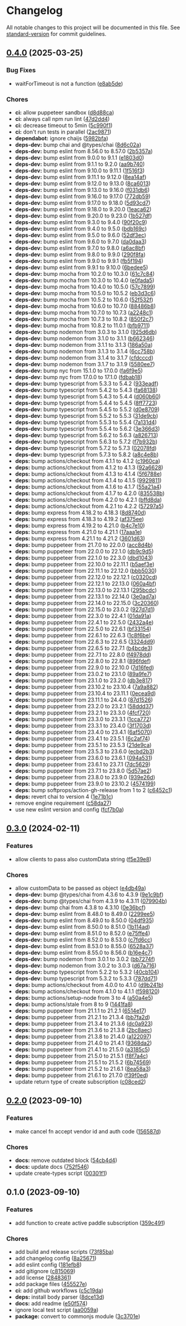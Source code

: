 # Changelog

All notable changes to this project will be documented in this file. See [standard-version](https://github.com/conventional-changelog/standard-version) for commit guidelines.

## [0.4.0](https://github.com/discue/paddle-test-kit/issues/compare/v0.3.0...v0.4.0) (2025-03-25)


### Bug Fixes

* waitForTimeout is not a function ([e8ab5de](https://github.com/discue/paddle-test-kit/issues/commit/e8ab5de7417e3122e97f8501181f780712e5fa85))


### Chores

* **ci:** allow puppeteer sandbox ([d8d88ca](https://github.com/discue/paddle-test-kit/issues/commit/d8d88cab27bafb8f6d5604a6a2c98dfc58b8d82d))
* **ci:** always call npm run lint ([47d2dd4](https://github.com/discue/paddle-test-kit/issues/commit/47d2dd44bd6d579974eaf4409afd9e9e55debd10))
* **ci:** decrease timeout to 5min ([5c990f1](https://github.com/discue/paddle-test-kit/issues/commit/5c990f1f3aa48f27dd8eb2a6c412443c83b9220c))
* **ci:** don't run tests in parallel ([2ac9871](https://github.com/discue/paddle-test-kit/issues/commit/2ac9871d92f7da505512c3d729efd5838599f783))
* **dependabot:** ignore chaijs ([5982bfa](https://github.com/discue/paddle-test-kit/issues/commit/5982bfa96db3279aca16aec4bff8c74b840090d2))
* **deps-dev:** bump chai and @types/chai ([8d6c02a](https://github.com/discue/paddle-test-kit/issues/commit/8d6c02a48324a045ee9656645474e522af110476))
* **deps-dev:** bump eslint from 8.56.0 to 8.57.0 ([2b5357a](https://github.com/discue/paddle-test-kit/issues/commit/2b5357a636b284e74a22e7ea80d733962b922abc))
* **deps-dev:** bump eslint from 9.0.0 to 9.1.1 ([e1803d0](https://github.com/discue/paddle-test-kit/issues/commit/e1803d0f1faf1f0e461191108ce2fa97591baecf))
* **deps-dev:** bump eslint from 9.1.1 to 9.2.0 ([aa9b740](https://github.com/discue/paddle-test-kit/issues/commit/aa9b74018387f6cae65004971bdac327f7486b45))
* **deps-dev:** bump eslint from 9.10.0 to 9.11.1 ([1f516f3](https://github.com/discue/paddle-test-kit/issues/commit/1f516f3396b86f818bb8566e91f53f139c0beb0c))
* **deps-dev:** bump eslint from 9.11.1 to 9.12.0 ([8ea14af](https://github.com/discue/paddle-test-kit/issues/commit/8ea14afd3376b82c62b00634ca40beda8d02758e))
* **deps-dev:** bump eslint from 9.12.0 to 9.13.0 ([8ca6013](https://github.com/discue/paddle-test-kit/issues/commit/8ca6013e18a581edce3d395194d3f60d63a6c5d5))
* **deps-dev:** bump eslint from 9.13.0 to 9.16.0 ([f031db6](https://github.com/discue/paddle-test-kit/issues/commit/f031db67f4c5c08ede01c2b51c22f66b93a1b40d))
* **deps-dev:** bump eslint from 9.16.0 to 9.17.0 ([772db59](https://github.com/discue/paddle-test-kit/issues/commit/772db59dfc168de8add91324e40af2f6a24f992a))
* **deps-dev:** bump eslint from 9.17.0 to 9.18.0 ([5d93cd7](https://github.com/discue/paddle-test-kit/issues/commit/5d93cd7854b06c87d253a03822f60b20d326b7e2))
* **deps-dev:** bump eslint from 9.18.0 to 9.20.0 ([1eaca62](https://github.com/discue/paddle-test-kit/issues/commit/1eaca62491085d17fa2f298ca2acfded5657b97b))
* **deps-dev:** bump eslint from 9.20.0 to 9.23.0 ([1b527df](https://github.com/discue/paddle-test-kit/issues/commit/1b527dfddcd87f0093c454cffef4a87e774a1c0e))
* **deps-dev:** bump eslint from 9.3.0 to 9.4.0 ([90f20c9](https://github.com/discue/paddle-test-kit/issues/commit/90f20c973bf32119ad9ff85fa3408e338b2aeea2))
* **deps-dev:** bump eslint from 9.4.0 to 9.5.0 ([bdb169c](https://github.com/discue/paddle-test-kit/issues/commit/bdb169cbf31e36397afe699fe2d16bd6898eddbf))
* **deps-dev:** bump eslint from 9.5.0 to 9.6.0 ([52df3ec](https://github.com/discue/paddle-test-kit/issues/commit/52df3ec9fc6fb08c2ff9b8fafcf8c094bcceeb4c))
* **deps-dev:** bump eslint from 9.6.0 to 9.7.0 ([da0daa3](https://github.com/discue/paddle-test-kit/issues/commit/da0daa3261612bacde5b4ab13ed9eadeee4e55e3))
* **deps-dev:** bump eslint from 9.7.0 to 9.8.0 ([a6ac8bf](https://github.com/discue/paddle-test-kit/issues/commit/a6ac8bfad5ed47779d74c8c997b80e520dd69d37))
* **deps-dev:** bump eslint from 9.8.0 to 9.9.0 ([290f8fa](https://github.com/discue/paddle-test-kit/issues/commit/290f8fa1219afa1a2d73f489b4305081fa4d7f86))
* **deps-dev:** bump eslint from 9.9.0 to 9.9.1 ([fb5f194](https://github.com/discue/paddle-test-kit/issues/commit/fb5f194e88dadf7ec46548c7449981e5f4cbda7d))
* **deps-dev:** bump eslint from 9.9.1 to 9.10.0 ([6bedee5](https://github.com/discue/paddle-test-kit/issues/commit/6bedee50e0525bfaa64b5f0b5fc6037a4fd499dc))
* **deps-dev:** bump mocha from 10.2.0 to 10.3.0 ([61c7c84](https://github.com/discue/paddle-test-kit/issues/commit/61c7c8488b65d126dd6df8f3890bb8fa0d530946))
* **deps-dev:** bump mocha from 10.3.0 to 10.4.0 ([e0fada5](https://github.com/discue/paddle-test-kit/issues/commit/e0fada5a2cca31d4762e431a17b2735d5644be21))
* **deps-dev:** bump mocha from 10.4.0 to 10.5.0 ([57c7899](https://github.com/discue/paddle-test-kit/issues/commit/57c78996de8e7e30c125a2a80d7ec4722518af2f))
* **deps-dev:** bump mocha from 10.5.0 to 10.5.2 ([eb3d3c6](https://github.com/discue/paddle-test-kit/issues/commit/eb3d3c6376de0ca55031b47fa4b36e60a6f4fbdd))
* **deps-dev:** bump mocha from 10.5.2 to 10.6.0 ([52f532f](https://github.com/discue/paddle-test-kit/issues/commit/52f532f7d0c9232ae0999a08c7a9a936119dff4e))
* **deps-dev:** bump mocha from 10.6.0 to 10.7.0 ([88486b8](https://github.com/discue/paddle-test-kit/issues/commit/88486b804350316b329077d42eeff55c4f939b3c))
* **deps-dev:** bump mocha from 10.7.0 to 10.7.3 ([a2248c1](https://github.com/discue/paddle-test-kit/issues/commit/a2248c15764989dc6932eb8c60a689bdda5dab18))
* **deps-dev:** bump mocha from 10.7.3 to 10.8.2 ([850f2c7](https://github.com/discue/paddle-test-kit/issues/commit/850f2c727d490db67ffcf36e3a8d7599307a9050))
* **deps-dev:** bump mocha from 10.8.2 to 11.0.1 ([bfb9711](https://github.com/discue/paddle-test-kit/issues/commit/bfb97118fde65c4899d88d2dbbb356dadfcf5b48))
* **deps-dev:** bump nodemon from 3.0.3 to 3.1.0 ([925d6db](https://github.com/discue/paddle-test-kit/issues/commit/925d6dbaa38c2db6deceb9b6478fdc7c98d33125))
* **deps-dev:** bump nodemon from 3.1.0 to 3.1.1 ([b662346](https://github.com/discue/paddle-test-kit/issues/commit/b662346e87c8f1228a4edff2729c8e656d90a280))
* **deps-dev:** bump nodemon from 3.1.1 to 3.1.3 ([186a50a](https://github.com/discue/paddle-test-kit/issues/commit/186a50a8be1a98950a7f3ebce4ea1312898a140b))
* **deps-dev:** bump nodemon from 3.1.3 to 3.1.4 ([6cc758b](https://github.com/discue/paddle-test-kit/issues/commit/6cc758bc0daba65251503a276bc838111f790a8b))
* **deps-dev:** bump nodemon from 3.1.4 to 3.1.7 ([cfdcccd](https://github.com/discue/paddle-test-kit/issues/commit/cfdcccd6548699b521ed3f39221192e4f20af22c))
* **deps-dev:** bump nodemon from 3.1.7 to 3.1.9 ([5580ee7](https://github.com/discue/paddle-test-kit/issues/commit/5580ee7a0b3fc97822fc83c6228611f4e76f37bd))
* **deps-dev:** bump nyc from 15.1.0 to 17.0.0 ([fa6f9e5](https://github.com/discue/paddle-test-kit/issues/commit/fa6f9e541fd5858b404a18a9aedb0d78b6496840))
* **deps-dev:** bump nyc from 17.0.0 to 17.1.0 ([fdbab18](https://github.com/discue/paddle-test-kit/issues/commit/fdbab189cf6bb483da9a2e4fae60d1d3792912bd))
* **deps-dev:** bump typescript from 5.3.3 to 5.4.2 ([933eadf](https://github.com/discue/paddle-test-kit/issues/commit/933eadfbd2a8501bdd435724ee539ccc2c745b08))
* **deps-dev:** bump typescript from 5.4.2 to 5.4.3 ([fa68138](https://github.com/discue/paddle-test-kit/issues/commit/fa68138eab8de3f51e68f7fdd856a88de23cb64d))
* **deps-dev:** bump typescript from 5.4.3 to 5.4.4 ([d060b60](https://github.com/discue/paddle-test-kit/issues/commit/d060b60caa5b3e81f2d7e120840ebdb764643414))
* **deps-dev:** bump typescript from 5.4.4 to 5.4.5 ([8ff7723](https://github.com/discue/paddle-test-kit/issues/commit/8ff7723203fcd2ea7557d6dfb8b5d5464f4b8e66))
* **deps-dev:** bump typescript from 5.4.5 to 5.5.2 ([d0e8709](https://github.com/discue/paddle-test-kit/issues/commit/d0e870984c94015fc7803522f8b3bd987aadf5b4))
* **deps-dev:** bump typescript from 5.5.2 to 5.5.3 ([31de9cb](https://github.com/discue/paddle-test-kit/issues/commit/31de9cb7b614fd813f25b1b018df44be0a019122))
* **deps-dev:** bump typescript from 5.5.3 to 5.5.4 ([7a131d4](https://github.com/discue/paddle-test-kit/issues/commit/7a131d4a930718e179a04f5366792bdc6e8c50fe))
* **deps-dev:** bump typescript from 5.5.4 to 5.6.2 ([3e366d3](https://github.com/discue/paddle-test-kit/issues/commit/3e366d36d1802e6f757b1d2b91320e3af41fecf8))
* **deps-dev:** bump typescript from 5.6.2 to 5.6.3 ([a826713](https://github.com/discue/paddle-test-kit/issues/commit/a8267139cf0c5395a47d69edb453b34205d765fc))
* **deps-dev:** bump typescript from 5.6.3 to 5.7.2 ([f7b932b](https://github.com/discue/paddle-test-kit/issues/commit/f7b932bff50c4dac38b1f295acd403ccd7e19d88))
* **deps-dev:** bump typescript from 5.7.2 to 5.7.3 ([02078fd](https://github.com/discue/paddle-test-kit/issues/commit/02078fd734c9da6ad1ad05719635fc5475a9d540))
* **deps-dev:** bump typescript from 5.7.3 to 5.8.2 ([a8c4e8b](https://github.com/discue/paddle-test-kit/issues/commit/a8c4e8bdc37598cd1af042e37d9b1eea3054e703))
* **deps:** bump actions/checkout from 4.1.1 to 4.1.2 ([c1960ca](https://github.com/discue/paddle-test-kit/issues/commit/c1960cac6adefead34437cec969eef478b995ec8))
* **deps:** bump actions/checkout from 4.1.2 to 4.1.3 ([92a6628](https://github.com/discue/paddle-test-kit/issues/commit/92a662814319681d0808419a511404e01b7a9df4))
* **deps:** bump actions/checkout from 4.1.3 to 4.1.4 ([5f6788e](https://github.com/discue/paddle-test-kit/issues/commit/5f6788e20220aedf9ef293fc3d97169f697a8658))
* **deps:** bump actions/checkout from 4.1.4 to 4.1.5 ([9929811](https://github.com/discue/paddle-test-kit/issues/commit/9929811f2b123c6401a66f2d1f1bbf48d2104e2a))
* **deps:** bump actions/checkout from 4.1.6 to 4.1.7 ([55a21a4](https://github.com/discue/paddle-test-kit/issues/commit/55a21a4eab94cc6271082d46f297977f86d2d3b3))
* **deps:** bump actions/checkout from 4.1.7 to 4.2.0 ([835538b](https://github.com/discue/paddle-test-kit/issues/commit/835538bc10aed296b9f0861400c8d6d00d1812fc))
* **deps:** bump actions/checkout from 4.2.0 to 4.2.1 ([bffd8da](https://github.com/discue/paddle-test-kit/issues/commit/bffd8da74d990120380a19309e8423113f578527))
* **deps:** bump actions/checkout from 4.2.1 to 4.2.2 ([57297a5](https://github.com/discue/paddle-test-kit/issues/commit/57297a5abae07eedd854ae5a8d23854db97cd956))
* **deps:** bump express from 4.18.2 to 4.18.3 ([8d8740d](https://github.com/discue/paddle-test-kit/issues/commit/8d8740d3274c6e32ab153b3ef9c4ebb0e1462c00))
* **deps:** bump express from 4.18.3 to 4.19.2 ([af375ee](https://github.com/discue/paddle-test-kit/issues/commit/af375eed34c5b2b794997ee0dbada73045238e69))
* **deps:** bump express from 4.19.2 to 4.21.0 ([b4c7e10](https://github.com/discue/paddle-test-kit/issues/commit/b4c7e1065ef30d8ca5fd502e59a3957c1e0f1e1c))
* **deps:** bump express from 4.21.0 to 4.21.1 ([17aaa1e](https://github.com/discue/paddle-test-kit/issues/commit/17aaa1e13a8629f6050e937ad1728368f642126d))
* **deps:** bump express from 4.21.1 to 4.21.2 ([3601d63](https://github.com/discue/paddle-test-kit/issues/commit/3601d630cf87b6312e3206e261f0845617e9be18))
* **deps:** bump puppeteer from 21.7.0 to 22.0.0 ([acc8d4b](https://github.com/discue/paddle-test-kit/issues/commit/acc8d4be0008cf1bca61606fca7a507ed525d75b))
* **deps:** bump puppeteer from 22.0.0 to 22.1.0 ([db9c9d5](https://github.com/discue/paddle-test-kit/issues/commit/db9c9d5fdd53d9f11f41005cd0740c7e8b560034))
* **deps:** bump puppeteer from 22.1.0 to 22.3.0 ([dbd1043](https://github.com/discue/paddle-test-kit/issues/commit/dbd1043726ae9ecacdfff6946c22bbaf94aba619))
* **deps:** bump puppeteer from 22.10.0 to 22.11.1 ([b5aef3e](https://github.com/discue/paddle-test-kit/issues/commit/b5aef3e430318c2bdb653d876f564f8b944daff9))
* **deps:** bump puppeteer from 22.11.1 to 22.12.0 ([bbb5030](https://github.com/discue/paddle-test-kit/issues/commit/bbb50306fe44538d3ce34b9ba4dc20ac2a6767e5))
* **deps:** bump puppeteer from 22.12.0 to 22.12.1 ([c0320cd](https://github.com/discue/paddle-test-kit/issues/commit/c0320cd496e2856b69acf02988fb6a5bee03c029))
* **deps:** bump puppeteer from 22.12.1 to 22.13.0 ([060a4bf](https://github.com/discue/paddle-test-kit/issues/commit/060a4bfaead20bb5086ffb6243855273cd1282cc))
* **deps:** bump puppeteer from 22.13.0 to 22.13.1 ([295bcdc](https://github.com/discue/paddle-test-kit/issues/commit/295bcdc1825196b4307770bdeed1730d0ed530ed))
* **deps:** bump puppeteer from 22.13.1 to 22.14.0 ([3e0ad7a](https://github.com/discue/paddle-test-kit/issues/commit/3e0ad7a3ea65bf337e6b19933906359ab98a3e72))
* **deps:** bump puppeteer from 22.14.0 to 22.15.0 ([3c20360](https://github.com/discue/paddle-test-kit/issues/commit/3c20360b27fc62b7c7e183797cc6c10b94f9311a))
* **deps:** bump puppeteer from 22.15.0 to 23.0.2 ([927d7d1](https://github.com/discue/paddle-test-kit/issues/commit/927d7d1c2f39dfc3c683e3f3884b294b9c122a8a))
* **deps:** bump puppeteer from 22.3.0 to 22.4.1 ([01da91a](https://github.com/discue/paddle-test-kit/issues/commit/01da91a60a1e03314541b4cae55ef20a7748fb20))
* **deps:** bump puppeteer from 22.4.1 to 22.5.0 ([2432a4e](https://github.com/discue/paddle-test-kit/issues/commit/2432a4eff2be426d5bd1ee2f8f93e13b914e149d))
* **deps:** bump puppeteer from 22.5.0 to 22.6.1 ([bf33154](https://github.com/discue/paddle-test-kit/issues/commit/bf33154ebf16fe69be335a7e102feadf3f3e7334))
* **deps:** bump puppeteer from 22.6.1 to 22.6.3 ([1c8f6be](https://github.com/discue/paddle-test-kit/issues/commit/1c8f6be81f16585814161c194b12c2f9ef79e60f))
* **deps:** bump puppeteer from 22.6.3 to 22.6.5 ([3324dd9](https://github.com/discue/paddle-test-kit/issues/commit/3324dd9487ebcae52dff5d70948ea5fb4bb7c84f))
* **deps:** bump puppeteer from 22.6.5 to 22.7.1 ([b4bcde3](https://github.com/discue/paddle-test-kit/issues/commit/b4bcde3ce1e8a1875eac8b345ef91e97e211b3f8))
* **deps:** bump puppeteer from 22.7.1 to 22.8.0 ([f4978dd](https://github.com/discue/paddle-test-kit/issues/commit/f4978dd1d6bc9b5abac6efa3494c8694cac557f6))
* **deps:** bump puppeteer from 22.8.0 to 22.8.1 ([896fdef](https://github.com/discue/paddle-test-kit/issues/commit/896fdef73dc0295681648ea0ac747d701bea4fe7))
* **deps:** bump puppeteer from 22.9.0 to 22.10.0 ([7d16fed](https://github.com/discue/paddle-test-kit/issues/commit/7d16fed075909360a6e8c626156055207ba81797))
* **deps:** bump puppeteer from 23.0.2 to 23.1.0 ([89a9fe7](https://github.com/discue/paddle-test-kit/issues/commit/89a9fe7571774a45bbf341e75b818fb64edc19b1))
* **deps:** bump puppeteer from 23.1.0 to 23.2.0 ([db3e817](https://github.com/discue/paddle-test-kit/issues/commit/db3e817cff92c743cbf75bc11d7ec8b95d80c511))
* **deps:** bump puppeteer from 23.10.2 to 23.10.4 ([7a9a882](https://github.com/discue/paddle-test-kit/issues/commit/7a9a882293f9fa49742cce0d8df865a126d905be))
* **deps:** bump puppeteer from 23.10.4 to 23.11.1 ([0ecea9d](https://github.com/discue/paddle-test-kit/issues/commit/0ecea9d079ca24ae52ec1d08a83798ca8c301fb7))
* **deps:** bump puppeteer from 23.11.1 to 24.4.0 ([87d1526](https://github.com/discue/paddle-test-kit/issues/commit/87d152697cf0e2c9a7498948e738acb35d1f3eec))
* **deps:** bump puppeteer from 23.2.0 to 23.2.1 ([58ddd37](https://github.com/discue/paddle-test-kit/issues/commit/58ddd37eb11a52ab16901d3a3f2e50e198eecaf4))
* **deps:** bump puppeteer from 23.2.1 to 23.3.0 ([4fcf720](https://github.com/discue/paddle-test-kit/issues/commit/4fcf7209d2d97b13c094e9be67a83014808b4dcd))
* **deps:** bump puppeteer from 23.3.0 to 23.3.1 ([1cca772](https://github.com/discue/paddle-test-kit/issues/commit/1cca772303b11634cf77863045e9a1afb837e04e))
* **deps:** bump puppeteer from 23.3.1 to 23.4.0 ([3f1703d](https://github.com/discue/paddle-test-kit/issues/commit/3f1703df81de67e064ab7582147e93f54f46e58e))
* **deps:** bump puppeteer from 23.4.0 to 23.4.1 ([6af5070](https://github.com/discue/paddle-test-kit/issues/commit/6af5070c42043842b768e5ac8a884051f250010b))
* **deps:** bump puppeteer from 23.4.1 to 23.5.1 ([6c2af74](https://github.com/discue/paddle-test-kit/issues/commit/6c2af746a8548f0b3560039352861049bc4db837))
* **deps:** bump puppeteer from 23.5.1 to 23.5.3 ([21de9ca](https://github.com/discue/paddle-test-kit/issues/commit/21de9cae8bb3fb5adbed4437802924fc9b8d43e7))
* **deps:** bump puppeteer from 23.5.3 to 23.6.0 ([ecbd2b3](https://github.com/discue/paddle-test-kit/issues/commit/ecbd2b3a629df63f1a4ca6b483502f37adfacfed))
* **deps:** bump puppeteer from 23.6.0 to 23.6.1 ([094a531](https://github.com/discue/paddle-test-kit/issues/commit/094a5315d093de9d1bab43d17ef5f274993c4644))
* **deps:** bump puppeteer from 23.6.1 to 23.7.1 ([7dc5629](https://github.com/discue/paddle-test-kit/issues/commit/7dc56294c137e64ae872689bd0894e7e3bf633b5))
* **deps:** bump puppeteer from 23.7.1 to 23.8.0 ([5d57ae2](https://github.com/discue/paddle-test-kit/issues/commit/5d57ae2474a5fee063da53ea2af2b0db24aeb4e2))
* **deps:** bump puppeteer from 23.8.0 to 23.9.0 ([939e26d](https://github.com/discue/paddle-test-kit/issues/commit/939e26d88653eee774326d8aa57b01492978fa2c))
* **deps:** bump puppeteer from 23.9.0 to 23.10.2 ([4574199](https://github.com/discue/paddle-test-kit/issues/commit/45741991250d2826677a6e1150f39059a9b625ff))
* **deps:** bump softprops/action-gh-release from 1 to 2 ([c6452c1](https://github.com/discue/paddle-test-kit/issues/commit/c6452c1b041326ed09337aa9c8600a54fecac66e))
* **deps:** revert chai to version 4 ([1e71b1c](https://github.com/discue/paddle-test-kit/issues/commit/1e71b1c1059ca1f18607283252e09f0899175f81))
* remove engine requirement ([c58da27](https://github.com/discue/paddle-test-kit/issues/commit/c58da275b81d328f9d33201eb2f51b4a4bc725f6))
* use new eslint version and config ([fcf7b0a](https://github.com/discue/paddle-test-kit/issues/commit/fcf7b0a5b7953f80e7af834ebd6235999e1d4955))

## [0.3.0](https://github.com/discue/paddle-test-kit/issues/compare/v0.2.0...v0.3.0) (2024-02-11)


### Features

* allow clients to pass also customData string ([f5e39e8](https://github.com/discue/paddle-test-kit/issues/commit/f5e39e8410f9ea4b4d443afbc28698ec306f509b))


### Chores

* allow customData to be passed as object ([e4db49a](https://github.com/discue/paddle-test-kit/issues/commit/e4db49a284df3f92ca8861325caa83fcdeb0ffca))
* **deps-dev:** bump @types/chai from 4.3.6 to 4.3.9 ([9e1c9bf](https://github.com/discue/paddle-test-kit/issues/commit/9e1c9bfc1eaba6c951b6a5f54fb724d960fbc794))
* **deps-dev:** bump @types/chai from 4.3.9 to 4.3.11 ([079904b](https://github.com/discue/paddle-test-kit/issues/commit/079904be8303df79be05d10c684d36efade2c357))
* **deps-dev:** bump chai from 4.3.8 to 4.3.10 ([0e36bcf](https://github.com/discue/paddle-test-kit/issues/commit/0e36bcf80872146582ec0bf74ca19a60d0d8483e))
* **deps-dev:** bump eslint from 8.48.0 to 8.49.0 ([2299ee5](https://github.com/discue/paddle-test-kit/issues/commit/2299ee551188b4cec015ceb3289a3b0aa3b29ec8))
* **deps-dev:** bump eslint from 8.49.0 to 8.50.0 ([04df935](https://github.com/discue/paddle-test-kit/issues/commit/04df93537cb5b158de4860b51816b8b58568491e))
* **deps-dev:** bump eslint from 8.50.0 to 8.51.0 ([1b114ad](https://github.com/discue/paddle-test-kit/issues/commit/1b114ad61a8929c52a3990f5271224c87f12e05c))
* **deps-dev:** bump eslint from 8.51.0 to 8.52.0 ([e75ffe4](https://github.com/discue/paddle-test-kit/issues/commit/e75ffe4f90a16305f366d8e686426174ce7d63e3))
* **deps-dev:** bump eslint from 8.52.0 to 8.53.0 ([c7fd6cc](https://github.com/discue/paddle-test-kit/issues/commit/c7fd6ccde045cc290cf80698b94473d3ea376aac))
* **deps-dev:** bump eslint from 8.53.0 to 8.55.0 ([6528a37](https://github.com/discue/paddle-test-kit/issues/commit/6528a3753ca06db910713a59abab67f20d78fbc8))
* **deps-dev:** bump eslint from 8.55.0 to 8.56.0 ([b16e4c7](https://github.com/discue/paddle-test-kit/issues/commit/b16e4c7edc6cef6432e3aaaa2454d65f8ff61f4b))
* **deps-dev:** bump nodemon from 3.0.1 to 3.0.2 ([bb7274f](https://github.com/discue/paddle-test-kit/issues/commit/bb7274fefe07836672ec64e59534d24cb064a028))
* **deps-dev:** bump nodemon from 3.0.2 to 3.0.3 ([d67a716](https://github.com/discue/paddle-test-kit/issues/commit/d67a71654ad65276429bb66cfe35fbe625f88e19))
* **deps-dev:** bump typescript from 5.2.2 to 5.3.2 ([40cb104](https://github.com/discue/paddle-test-kit/issues/commit/40cb10425ff2d60ca2ae19d682eba9a8ece50449))
* **deps-dev:** bump typescript from 5.3.2 to 5.3.3 ([787dd71](https://github.com/discue/paddle-test-kit/issues/commit/787dd71290f01b2784b7c563f585cd6cc00cccc9))
* **deps:** bump actions/checkout from 4.0.0 to 4.1.0 ([d9b241b](https://github.com/discue/paddle-test-kit/issues/commit/d9b241bb5660afff7ac111f7b9b15e4884583dad))
* **deps:** bump actions/checkout from 4.1.0 to 4.1.1 ([f598120](https://github.com/discue/paddle-test-kit/issues/commit/f5981207d55092c15f991b5963ad1745dece5369))
* **deps:** bump actions/setup-node from 3 to 4 ([a50a4e5](https://github.com/discue/paddle-test-kit/issues/commit/a50a4e5bda72ddeec3e137ffd21fa44d58e250c5))
* **deps:** bump actions/stale from 8 to 9 ([1441fa8](https://github.com/discue/paddle-test-kit/issues/commit/1441fa89e833ec339f330dbff350da2892e75636))
* **deps:** bump puppeteer from 21.1.1 to 21.2.1 ([6514e17](https://github.com/discue/paddle-test-kit/issues/commit/6514e171781d8d45dc40abe5acb81b7eedf8b045))
* **deps:** bump puppeteer from 21.2.1 to 21.3.4 ([bb7fa2d](https://github.com/discue/paddle-test-kit/issues/commit/bb7fa2d9d0a40fc6f73cd853d55f8ae2f999a1b9))
* **deps:** bump puppeteer from 21.3.4 to 21.3.6 ([dc0a923](https://github.com/discue/paddle-test-kit/issues/commit/dc0a923afe7ef15165c126c0bb67fe508f622f1b))
* **deps:** bump puppeteer from 21.3.6 to 21.3.8 ([2bc8aec](https://github.com/discue/paddle-test-kit/issues/commit/2bc8aec01865d0df4b8d3b2bc2d04e1d40b6dc82))
* **deps:** bump puppeteer from 21.3.8 to 21.4.0 ([a122097](https://github.com/discue/paddle-test-kit/issues/commit/a122097489afd2972bf01b88e1b1c0b84054c4f9))
* **deps:** bump puppeteer from 21.4.0 to 21.4.1 ([9368da2](https://github.com/discue/paddle-test-kit/issues/commit/9368da2558c051325ce340b3a3eb30dcf53b8893))
* **deps:** bump puppeteer from 21.4.1 to 21.5.0 ([a3185c5](https://github.com/discue/paddle-test-kit/issues/commit/a3185c579478cef8dcb06ae657ac1ee4fa0dbe3b))
* **deps:** bump puppeteer from 21.5.0 to 21.5.1 ([f8f7a4c](https://github.com/discue/paddle-test-kit/issues/commit/f8f7a4c17ef90f195eb53da7328ae69c333c1706))
* **deps:** bump puppeteer from 21.5.1 to 21.5.2 ([6b74569](https://github.com/discue/paddle-test-kit/issues/commit/6b7456948cd877e0e93d89c8bc4f64511fa94e23))
* **deps:** bump puppeteer from 21.5.2 to 21.6.1 ([8ea58a3](https://github.com/discue/paddle-test-kit/issues/commit/8ea58a3da2cc433c2f73c0f578973bd378d60a56))
* **deps:** bump puppeteer from 21.6.1 to 21.7.0 ([f39f0ed](https://github.com/discue/paddle-test-kit/issues/commit/f39f0ed09cb2e18e270afc965f1c94120840ac45))
* update return type of create subscription ([c08ced2](https://github.com/discue/paddle-test-kit/issues/commit/c08ced256fb42af7c4b3eb1c2d15ac446823df2f))

## [0.2.0](https://github.com/discue/paddle-test-kit/issues/compare/v0.1.0...v0.2.0) (2023-09-10)


### Features

* make cancel fn accept vendor id and auth code ([156587d](https://github.com/discue/paddle-test-kit/issues/commit/156587dbde2ca94c8ddb3b7c2f4dafaef03f04d9))


### Chores

* **docs:** remove outdated block ([54cb4d4](https://github.com/discue/paddle-test-kit/issues/commit/54cb4d4a9cc7941dd7d566ca094c033f9c5ee97a))
* **docs:** update docs ([752f546](https://github.com/discue/paddle-test-kit/issues/commit/752f5461aa2e13ea0eacfd1c5b183dd9d8b20854))
* update create-types script ([00301f1](https://github.com/discue/paddle-test-kit/issues/commit/00301f1be3db7ab8cd2f4f062856984a39d41809))

## 0.1.0 (2023-09-10)


### Features

* add function to create active paddle subscription ([359c491](https://github.com/discue/paddle-test-kit/issues/commit/359c491e46ded17c1ebb4e9e898ebf2bf05acc5f))


### Chores

* add build and release scripts ([73f85ba](https://github.com/discue/paddle-test-kit/issues/commit/73f85ba6f2c998f0511aa6aa388b7122add23629))
* add changelog config ([8a25671](https://github.com/discue/paddle-test-kit/issues/commit/8a256712179e2709e37519766ab11343cd472b65))
* add eslint config ([181efb8](https://github.com/discue/paddle-test-kit/issues/commit/181efb82c4fd2b71bb075d8d91cacba8b7153c1b))
* add gitignore ([c815069](https://github.com/discue/paddle-test-kit/issues/commit/c81506914462f95238d84c883e38d330140a80c5))
* add license ([2848361](https://github.com/discue/paddle-test-kit/issues/commit/2848361a2d9656e0930ccdcbb1a7ce535326cfb2))
* add package files ([455527e](https://github.com/discue/paddle-test-kit/issues/commit/455527e008dabc0a2451346daaa7882c54773d5a))
* **ci:** add github workflows ([c5c19da](https://github.com/discue/paddle-test-kit/issues/commit/c5c19dae04b432c437d87b2910e84d3fd9b676b5))
* **deps:** install body parser ([8dce13d](https://github.com/discue/paddle-test-kit/issues/commit/8dce13de24b90ad74b8a5f466b78b60dc7781f99))
* **docs:** add readme ([e50f574](https://github.com/discue/paddle-test-kit/issues/commit/e50f5742ec2388ce885254c4687ab89b1b6c9983))
* ignore local test script ([aa0059a](https://github.com/discue/paddle-test-kit/issues/commit/aa0059a2e683d0b52b6ee8ad66a55056c89ee7b2))
* **package:** convert to commonjs module ([3c3701e](https://github.com/discue/paddle-test-kit/issues/commit/3c3701e69bc33aba8814351375744a1ab3b96a27))
